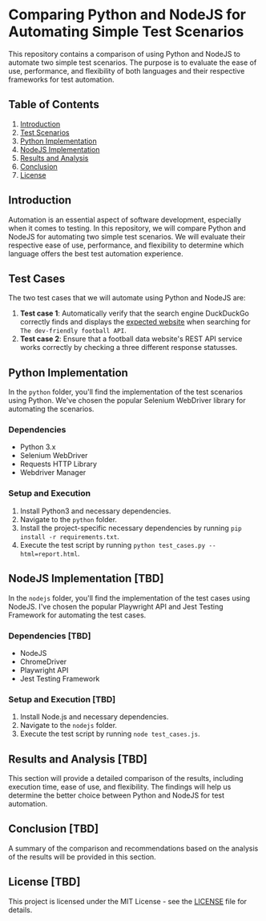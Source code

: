 # Comparing Python and NodeJS for Automating Simple Test Scenarios

This repository contains a comparison of using Python and NodeJS to automate two simple test scenarios. The purpose is to evaluate the ease of use, performance, and flexibility of both languages and their respective frameworks for test automation.

## Table of Contents

1. [Introduction](#introduction)
2. [Test Scenarios](#test-scenarios)
3. [Python Implementation](#python-implementation)
4. [NodeJS Implementation](#nodejs-implementation)
5. [Results and Analysis](#results-and-analysis)
6. [Conclusion](#conclusion)
7. [License](#license)

## Introduction

Automation is an essential aspect of software development, especially when it comes to testing. In this repository, we will compare Python and NodeJS for automating two simple test scenarios. We will evaluate their respective ease of use, performance, and flexibility to determine which language offers the best test automation experience.

## Test Cases

The two test cases that we will automate using Python and NodeJS are:

1. **Test case 1**: Automatically verify that the search engine DuckDuckGo correctly finds and displays the [expected website](https://www.football-data.org/) when searching for `The dev-friendly football API`.
2. **Test case 2**: Ensure that a football data website's REST API service works correctly by checking a three different response statusses.

## Python Implementation

In the `python` folder, you'll find the implementation of the test scenarios using Python. We've chosen the popular Selenium WebDriver library for automating the scenarios.

### Dependencies

- Python 3.x
- Selenium WebDriver
- Requests HTTP Library
- Webdriver Manager

### Setup and Execution

1. Install Python3 and necessary dependencies.
2. Navigate to the `python` folder.
3. Install the project-specific necessary dependencies by running `pip install -r requirements.txt`.
4. Execute the test script by running `python test_cases.py --html=report.html`.

## NodeJS Implementation [TBD]

In the `nodejs` folder, you'll find the implementation of the test cases using NodeJS. I've chosen the popular Playwright API and Jest Testing Framework for automating the test cases.

### Dependencies [TBD]

- NodeJS
- ChromeDriver
- Playwright API
- Jest Testing Framework

### Setup and Execution [TBD]

1. Install Node.js and necessary dependencies.
2. Navigate to the `nodejs` folder.
3. Execute the test script by running `node test_cases.js`.

## Results and Analysis [TBD]

This section will provide a detailed comparison of the results, including execution time, ease of use, and flexibility. The findings will help us determine the better choice between Python and NodeJS for test automation.

## Conclusion [TBD]

A summary of the comparison and recommendations based on the analysis of the results will be provided in this section.

## License [TBD]

This project is licensed under the MIT License - see the [LICENSE](LICENSE) file for details.
